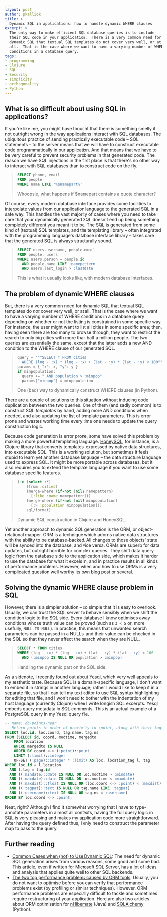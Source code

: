 ```yaml
---
layout: post
author: pkalliok
title: >
  Dynamic SQL in applications: how to handle dynamic WHERE clauses
excerpt: >
  The only way to make efficient SQL database queries is to include
  their SQL code in your application.  There is a very common need for
  dynamic SQL that textual SQL templates do not cover very well, or at
  all.  That is the case where we want to have a varying number of WHERE
  conditions in a database query.
tags:
- programming
- Clojure
- SQL
- Security
- simplicity
- orthogonality
- Python
---
```


## What is so difficult about using SQL in applications?

If you're like me, you might have thought that there is something smelly
if not outright wrong in the way applications interact with SQL
databases.  The ubiquitous practice of sending practically executable
code &ndash; SQL statements &ndash; to the server means that we will
have to construct executable code programmatically in our application.
And that means that we have to be very careful to prevent security
problems in that generated code.  The reason we have SQL injections in
the first place is that there's no other way to interact with SQL
databases than to construct code on the fly.

> ```sql
> SELECT phone, email
> FROM people
> WHERE name LIKE '%$namepart%'
> ```
> Whoopsie, what happens if $namepart contains a quote character?

Of course, every modern database interface provides some facilities to
interpolate values from our application language to the generated SQL in
a safe way.  This handles the vast majority of cases where you need to
take care that your dynamically generated SQL doesn't end up being
something completely different you meant it to be.  The SQL is generated
from some kind of (textual) SQL templates, and the templating library
&ndash; often integrated with the programming language's database
interface library &ndash; takes care that the generated SQL is always
structurally sound.

> ```sql
> SELECT users.username, people.email
> FROM people, users
> WHERE users.person = people.id
>   AND people.name LIKE :namepattern
>   AND users.last_login > :lastdate
> ```
> This is what it usually looks like, with modern database interfaces.

## The problem of dynamic WHERE clauses

But, there is a very common need for dynamic SQL that textual SQL
templates do *not* cover very well, or at all.  That is the case where
we want to have a varying number of WHERE conditions in a database query
depending on whether or not the listing is constrained in some specific
way.  For instance, the user might want to list all cities in some specific
area; then, having seen there are too many to browse through, they want
to restrict the search to only big cities with more than half a million
people.  The two queries are essentially the same, except that the
latter adds a new AND condition to the WHERE clause of our generated
SQL.

> ```python
> query = """SELECT * FROM cities
> 	WHERE (lng - :x) * (lng - :x) + (lat - :y) * (lat - :y) < 100"""
> params = { "x": x, "y": y }
> if minpopulation:
>   query += " AND population > :minpop"
>   params["minpop"] = minpopulation
> ```
> One (bad) way to dynamically construct WHERE clauses (in Python).

There are a couple of solutions to this situation without inducing code
duplication between the two queries.  One of them (and sadly common) is
to construct SQL *templates* by hand, adding more AND conditions when
needed, and also updating the list of template parameters.  This is
error prone and wastes working time every time one needs to update the
query construction logic.

Because code generation is error prone, some have solved this problem by
making a more powerful templating language.
[HoneySQL](https://github.com/jkk/honeysql), for instance, is a Clojure
library that converts templates, expressed by native data structures,
into executable SQL.  This is a working solution, but sometimes it feels
stupid to learn yet another database language &ndash; the data structure
language used to express SQL.  It might be more portable across
databases, but it also requires you to extend the template language if
you want to use some database specific features.

> ```clojure
> (-> (select :*)
>     (from :cities)
>     (merge-where (if-not (nil? namepattern)
>       [:like :name namepattern]))
>     (merge-where (if-not (nil? minpopulation)
>       [:> :population minpopulation]))
>     sql/format)
> ```
> Dynamic SQL construction in Clojure and HoneySQL.

Yet another approach to dynamic SQL generation is the ORM, or
object-relational mapper.  ORM is a technique which adorns native data
structures with the ability to be database-backed.  All changes to those
objects' state will be synced into the database, and vice versa.  ORMs
are superb for data updates, but outright horrible for complex queries.
They shift data query logic from the database side to the application
side, which makes it harder to use the database for what it excels in,
and in practice results in all kinds of performance problems.  However,
when and how to use ORMs is a very complicated question well worthy its
own blog post or several.

## Solving the dynamic WHERE clause problem in SQL

However, there is a simpler solution &ndash; so simple that it is easy
to overlook.  Usually, we can trust the SQL server to behave sensibly
when we shift the condition logic to the SQL side.  Every database I
know optimises away conditions whose truth value can be proved (such as
``3 < 5`` or, more usefully, ``NULL IS NULL``).  In practice, this means
that unwanted search parameters can be passed in a NULLs, and their
value can be checked in the SQL so that they never affect the search
when they are NULL.

> ```sql
> SELECT * FROM cities
> WHERE (lng - :x) * (lng - :x) + (lat - :y) * (lat - :y) < 100
>   AND (:minpop IS NULL OR population > :minpop)
> ```
> Handling the dynamic part on the SQL side.

As a sidenote, I recently found out about
[Yesql](https://github.com/krisajenkins/yesql), which very well appeals
to my &aelig;sthetic taste.  Because SQL is a domain-specific language,
I don't want to embed it in strings in another language; rather I would
like to keep it in a separate file, so that I can tell my text editor to
use SQL syntax highlighting for editing that file, and I won't need to
bother with the indentation of my host language (currently Clojure) when
I write longish SQL excerpts.  Yesql embeds query metadata in SQL
comments.  This is an actual example of a PostgreSQL query in my Yesql
query file.

```sql
-- name: db-points-near
-- Return points in order of proximity to :point, along with their tag(s).
SELECT loc.id, loc.coord, tag.name, tag.ns
FROM (SELECT id, coord, modtime, mergedto
	FROM location
	WHERE mergedto IS NULL
	ORDER BY coord <-> (:point)::point
	LIMIT (:limit)::integer
	OFFSET (:page)::integer * :limit) AS loc, location_tag l, tag
WHERE loc.id = l.location
  AND l.tag = tag.id
  AND ((:mindate)::date IS NULL OR loc.modtime > :mindate)
  AND ((:maxdate)::date IS NULL OR loc.modtime < :maxdate)
  AND ((:maxdist)::float IS NULL OR (loc.coord <-> :point) < :maxdist)
  AND ((:tagpat)::text IS NULL OR tag.name LIKE :tagpat)
  AND ((:username)::text IS NULL OR tag.ns = :username)
ORDER BY loc.coord <-> :point;
```

Neat, right?  Although I find it somewhat worrying that I have to
type-annotate parameters in almost all contexts, having the full query
logic in SQL is very pleasing and makes my application code more
straightforward.  After having the query defined thus, I only need to
construct the parameter map to pass to the query.

## Further reading

- [Common Cases when (not) to Use Dynamic
  SQL](http://www.sommarskog.se/dynamic_sql.html#Common_cases): The need
  for dynamic SQL generation arises from various reasons, some good and
  some bad.  This article, even if written for Microsoft SQL Server, has
  a lot of ideas and analysis that applies quite well to other SQL
  backends.
- [The two top performance problems caused by ORM
  tools](http://use-the-index-luke.com/blog/2013-04/the-two-top-performance-problems-caused-by-ORM-tools):
  Usually, you do not want to optimise before you can verify that
  performance problems exist (by profiling or similar techniques).
  However, ORM performance problems are especially difficult to tackle
  and sometimes require restructuring of your application.  Here are
  also two articles about ORM optimisation for
  [nHibernate](http://geekswithblogs.net/Optikal/archive/2013/03/10/152371.aspx)
  (Java) and
  [SQLAlchemy](https://pythonguy.wordpress.com/2011/08/17/sqlalchemy-tips-performance/)
  (Python).

